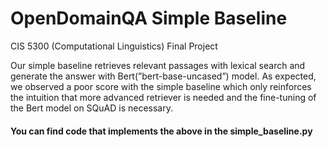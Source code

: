 # OpenDomainQA Simple Baseline
CIS 5300 (Computational Linguistics) Final Project

Our simple baseline retrieves relevant passages with lexical search and generate
the answer with Bert(”bert-base-uncased”) model. As expected, we observed a
poor score with the simple baseline which only reinforces the intuition that more
advanced retriever is needed and the fine-tuning of the Bert model on SQuAD
is necessary.

#### You can find code that implements the above in the simple_baseline.py
